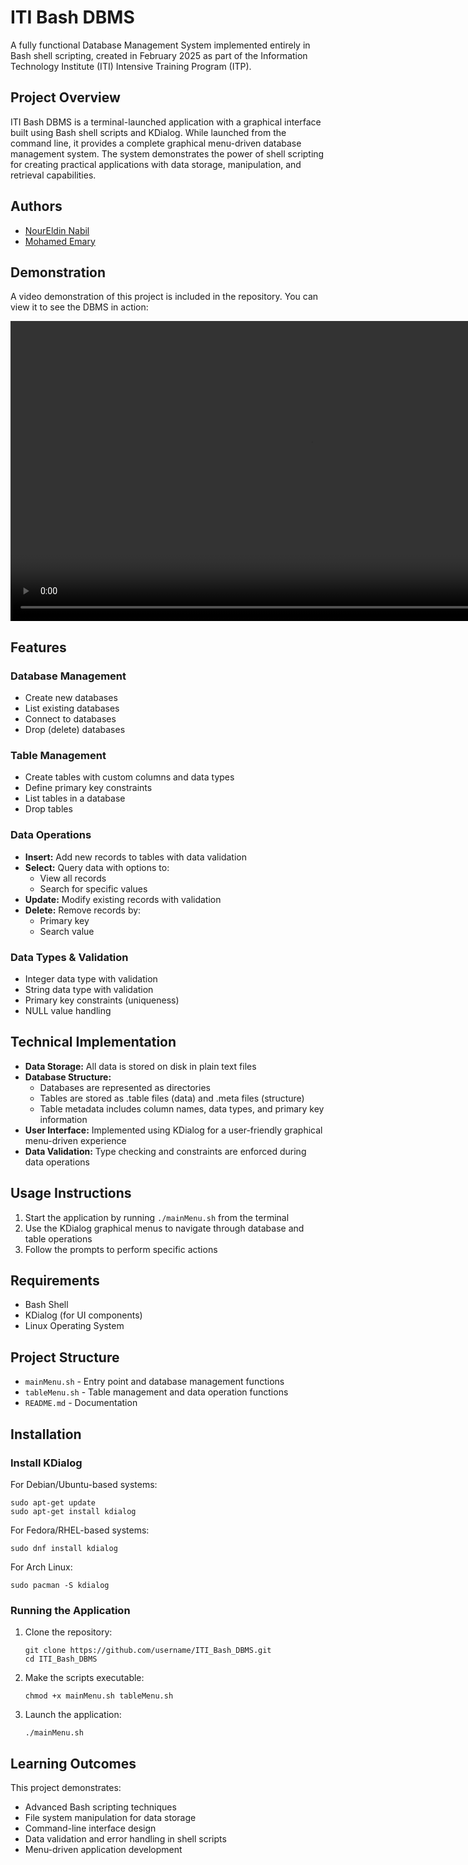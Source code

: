 # ITI Bash DBMS

A fully functional Database Management System implemented entirely in Bash shell scripting, created in February 2025 as part of the Information Technology Institute (ITI) Intensive Training Program (ITP).

## Project Overview

ITI Bash DBMS is a terminal-launched application with a graphical interface built using Bash shell scripts and KDialog. While launched from the command line, it provides a complete graphical menu-driven database management system. The system demonstrates the power of shell scripting for creating practical applications with data storage, manipulation, and retrieval capabilities.

## Authors

- [NourEldin Nabil](https://github.com/NourElDin023)
- [Mohamed Emary](https://github.com/MohamedEmary)

## Demonstration

A video demonstration of this project is included in the repository. You can view it to see the DBMS in action:

<video src="https://github.com/user-attachments/assets/3a567dc1-4fbe-4065-9df9-61299ad75f06" height="480" controls></video>

## Features

### Database Management
- Create new databases
- List existing databases
- Connect to databases
- Drop (delete) databases

### Table Management
- Create tables with custom columns and data types
- Define primary key constraints
- List tables in a database
- Drop tables

### Data Operations
- **Insert:** Add new records to tables with data validation
- **Select:** Query data with options to:
  - View all records
  - Search for specific values
- **Update:** Modify existing records with validation
- **Delete:** Remove records by:
  - Primary key
  - Search value

### Data Types & Validation
- Integer data type with validation
- String data type with validation
- Primary key constraints (uniqueness)
- NULL value handling

## Technical Implementation

- **Data Storage:** All data is stored on disk in plain text files
- **Database Structure:**
  - Databases are represented as directories
  - Tables are stored as .table files (data) and .meta files (structure)
  - Table metadata includes column names, data types, and primary key information
- **User Interface:** Implemented using KDialog for a user-friendly graphical menu-driven experience
- **Data Validation:** Type checking and constraints are enforced during data operations

## Usage Instructions

1. Start the application by running `./mainMenu.sh` from the terminal
2. Use the KDialog graphical menus to navigate through database and table operations
3. Follow the prompts to perform specific actions

## Requirements

- Bash Shell
- KDialog (for UI components)
- Linux Operating System

## Project Structure

- `mainMenu.sh` - Entry point and database management functions
- `tableMenu.sh` - Table management and data operation functions
- `README.md` - Documentation

## Installation

### Install KDialog

For Debian/Ubuntu-based systems:
```
sudo apt-get update
sudo apt-get install kdialog
```

For Fedora/RHEL-based systems:
```
sudo dnf install kdialog
```

For Arch Linux:
```
sudo pacman -S kdialog
```

### Running the Application

1. Clone the repository:
    ```
    git clone https://github.com/username/ITI_Bash_DBMS.git
    cd ITI_Bash_DBMS
    ```

2. Make the scripts executable:
    ```
    chmod +x mainMenu.sh tableMenu.sh
    ```

3. Launch the application:
    ```
    ./mainMenu.sh
    ```

## Learning Outcomes

This project demonstrates:
- Advanced Bash scripting techniques
- File system manipulation for data storage
- Command-line interface design
- Data validation and error handling in shell scripts
- Menu-driven application development

